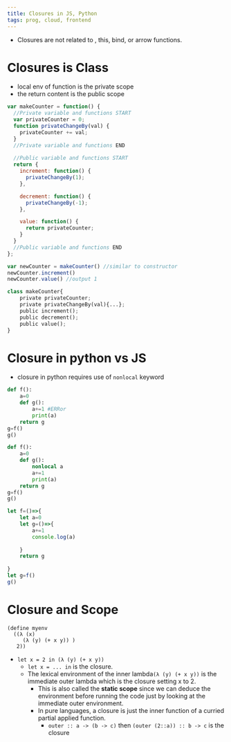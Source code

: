 ```yaml
---
title: Closures in JS, Python
tags: prog, cloud, frontend
---
```


* Closures are not related to , this, bind, or arrow functions.

# Closures is Class

* local env of function is the private scope
* the return content is the public scope

```js
var makeCounter = function() {
  //Private variable and functions START
  var privateCounter = 0;
  function privateChangeBy(val) {
    privateCounter += val;
  }
  //Private variable and functions END
  
  //Public variable and functions START
  return { 
    increment: function() {
      privateChangeBy(1);
    },

    decrement: function() {
      privateChangeBy(-1);
    },

    value: function() {
      return privateCounter;
    }
  }
  //Public variable and functions END
};

var newCounter = makeCounter() //similar to constructor
newCounter.increment() 
newCounter.value() //output 1
```

```python
class makeCounter{
    private privateCounter;
    private privateChangeBy(val){...};
    public increment();
    public decrement();
    public value();
}

```

# Closure in python vs JS

* closure in python requires use of `nonlocal` keyword

```py
def f():
    a=0
    def g():
        a+=1 #ERRor
        print(a)
    return g
g=f()
g()
```

```py
def f():
    a=0
    def g():
        nonlocal a
        a+=1 
        print(a)
    return g
g=f()
g()
```

```js
let f=()=>{
    let a=0
    let g=()=>{
        a+=1
        console.log(a)
        
    }
    return g
    
}
let g=f()
g()
```

# Closure and Scope

```rkt
(define myenv
  ((λ (x)
     (λ (y) (+ x y)) )
   2))
```
* `let x = 2 in (λ (y) (+ x y))`  
  * `let x = ... in` is the closure. 
  * The lexical environment of the inner lambda`(λ (y) (+ x y))` is the immediate outer lambda which is the closure setting x to 2.
    * This is also called the **static scope** since we can deduce the environment before running the code just by looking at the immediate outer environment.
    * In pure languages, a closure is just the inner function of a curried partial applied function.
      * `outer :: a -> (b -> c)` then `(outer (2::a)) :: b -> c` is the closure